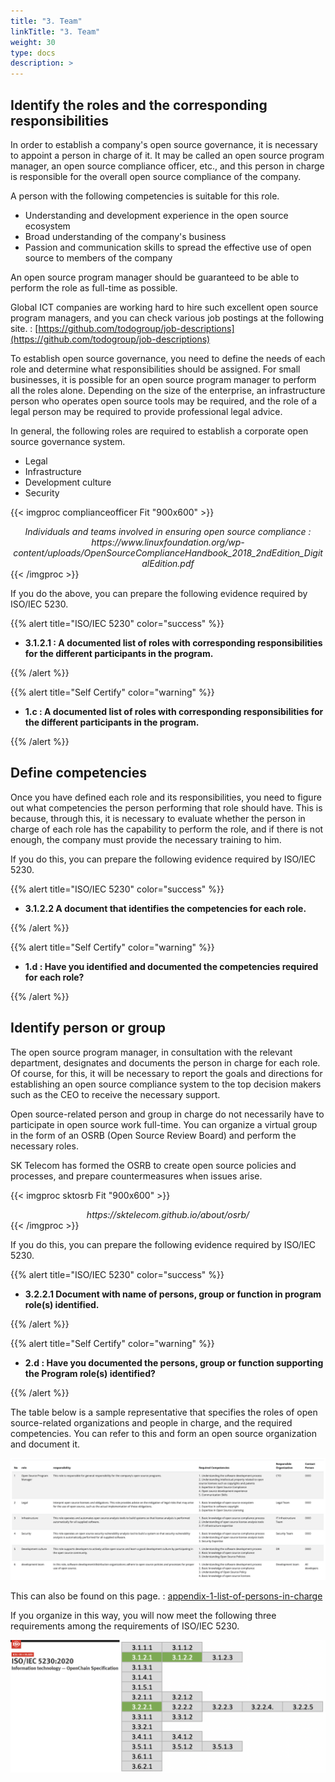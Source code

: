 ```yaml
---
title: "3. Team"
linkTitle: "3. Team"
weight: 30
type: docs
description: >
---
```


## Identify the roles and the corresponding responsibilities

In order to establish a company's open source governance, it is necessary to appoint a person in charge of it. It may be called an open source program manager, an open source compliance officer, etc., and this person in charge is responsible for the overall open source compliance of the company. 

A person with the following competencies is suitable for this role.

- Understanding and development experience in the open source ecosystem
- Broad understanding of the company's business
- Passion and communication skills to spread the effective use of open source to members of the company

An open source program manager should be guaranteed to be able to perform the role as full-time as possible.

Global ICT companies are working hard to hire such excellent open source program managers, and you can check various job postings at the following site. : [https://github.com/todogroup/job-descriptions](https://github.com/todogroup/job-descriptions)

To establish open source governance, you need to define the needs of each role and determine what responsibilities should be assigned. For small businesses, it is possible for an open source program manager to perform all the roles alone. Depending on the size of the enterprise, an infrastructure person who operates open source tools may be required, and the role of a legal person may be required to provide professional legal advice.

In general, the following roles are required to establish a corporate open source governance system.

- Legal
- Infrastructure
- Development culture
- Security

{{< imgproc complianceofficer Fit "900x600" >}}
<center><i>Individuals and teams involved in ensuring open source compliance : https://www.linuxfoundation.org/wp-content/uploads/OpenSourceComplianceHandbook_2018_2ndEdition_DigitalEdition.pdf</i></center>
{{< /imgproc >}}

If you do the above, you can prepare the following evidence required by ISO/IEC 5230.

{{% alert title="ISO/IEC 5230" color="success" %}}

* <b>3.1.2.1 : A documented list of roles with corresponding responsibilities for the different participants in the program.</b>

{{% /alert %}}

{{% alert title="Self Certify" color="warning" %}}

* <b>1.c : A documented list of roles with corresponding responsibilities for the different participants in the program.</b>

{{% /alert %}}


## Define competencies

Once you have defined each role and its responsibilities, you need to figure out what competencies the person performing that role should have. This is because, through this, it is necessary to evaluate whether the person in charge of each role has the capability to perform the role, and if there is not enough, the company must provide the necessary training to him.

If you do this, you can prepare the following evidence required by ISO/IEC 5230.

{{% alert title="ISO/IEC 5230" color="success" %}}

* <b>3.1.2.2 A document that identifies the competencies for each role.</b>

{{% /alert %}}


{{% alert title="Self Certify" color="warning" %}}

* <b>1.d : Have you identified and documented the competencies required for each role?</b>

{{% /alert %}}


## Identify person or group

The open source program manager, in consultation with the relevant department, designates and documents the person in charge for each role. Of course, for this, it will be necessary to report the goals and directions for establishing an open source compliance system to the top decision makers such as the CEO to receive the necessary support.

Open source-related person and group in charge do not necessarily have to participate in open source work full-time. You can organize a virtual group in the form of an OSRB (Open Source Review Board) and perform the necessary roles.

SK Telecom has formed the OSRB to create open source policies and processes, and prepare countermeasures when issues arise.

{{< imgproc sktosrb Fit "900x600" >}}
<center><i>https://sktelecom.github.io/about/osrb/</i></center>
{{< /imgproc >}}



If you do this, you can prepare the following evidence required by ISO/IEC 5230.

{{% alert title="ISO/IEC 5230" color="success" %}}

* <b>3.2.2.1 Document with name of persons, group or function in program role(s) identified.</b>

{{% /alert %}}


{{% alert title="Self Certify" color="warning" %}}

* <b>2.d : Have you documented the persons, group or function supporting the Program role(s) identified?</b>

{{% /alert %}}


The table below is a sample representative that specifies the roles of open source-related organizations and people in charge, and the required competencies. You can refer to this and form an open source organization and document it.

![](rolelist.png)

This can also be found on this page. : [appendix-1-list-of-persons-in-charge](https://openchain-project.github.io/OpenChain-KWG/en/guide/governance_iso5230/appendix/1-policy-template/#appendix-1-list-of-persons-in-charge)


If you organize in this way, you will now meet the following three requirements among the requirements of ISO/IEC 5230.

![](spec3121.png)